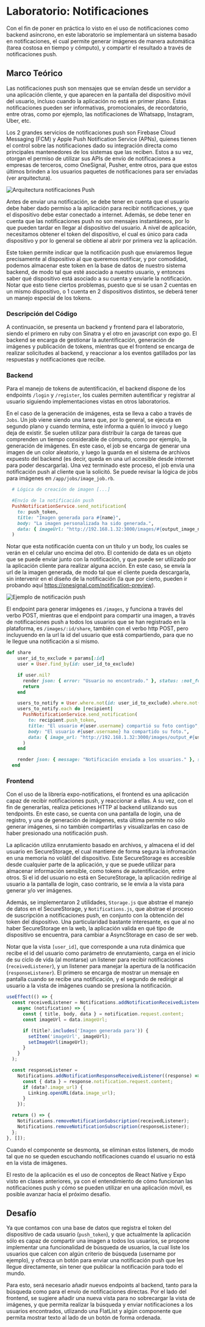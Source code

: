 # Laboratorio: Notificaciones

Con el fin de poner en práctica lo visto en el uso de notificaciones como backend asíncrono, en este laboratorio se implementará un sistema basado en notificaciones, el cual permite generar imágenes de manera automática (tarea costosa en tiempo y cómputo), y compartir el resultado a través de notificaciones push.

## Marco Teórico

Las notificaciones push son mensajes que se envían desde un servidor a una aplicación cliente, y que aparecen en la pantalla del dispositivo móvil del usuario, incluso cuando la aplicación no está en primer plano. Estas notificaciones pueden ser informativas, promocionales, de recordatorio, entre otras, como por ejemplo, las notificaciones de Whatsapp, Instagram, Uber, etc.

Los 2 grandes servicios de notificaciones push son Firebase Cloud Messaging (FCM) y Apple Push Notification Service (APNs), quienes tienen el control sobre las notificaciones dado su integración directa como principales mantenedores de los sistemas que las reciben. Estos a su vez, otorgan el permiso de utilizar sus APIs de envío de notificaciones a empresas de terceros, como OneSignal, Pusher, entre otros, para que estos últimos brinden a los usuarios paquetes de notificaciones para ser enviadas (ver arquitectura).

![Arquitectura notificaciones Push](./docs/image.png)

Antes de enviar una notificación, se debe tener en cuenta que el usuario debe haber dado permiso a la aplicación para recibir notificaciones, y que el dispositivo debe estar conectado a internet. Además, se debe tener en cuenta que las notificaciones push no son mensajes instantáneos, por lo que pueden tardar en llegar al dispositivo del usuario. A nivel de aplicación, necesitamos obtener el token del dispositivo, el cual es único para cada dispositivo y por lo general se obtiene al abrir por primera vez la aplicación.

Este token permite indicar que la notificación push que enviaremos llegue precisamente al dispositivo al que queremos notificar, y por comodidad, podemos almacenar este token en la base de datos de nuestro sistema backend, de modo tal que esté asociado a nuestro usuario, y entonces saber qué dispositivo está asociado a su cuenta y enviarle la notificación. Notar que esto tiene ciertos problemas, puesto que si se usan 2 cuentas en un mismo dispositivo, o 1 cuenta en 2 dispositivos distintos, se deberá tener un manejo especial de los tokens.

### Descripción del Código

A continuación, se presenta un backend y frontend para el laboratorio, siendo el primero en ruby con Sinatra y el otro en javascript con expo go. El backend se encarga de gestionar la autentificación, generación de imágenes y publicación de tokens, mientras que el frontend se encarga de realizar solicitudes al backend, y reaccionar a los eventos gatillados por las respuestas y notificaciones que recibe.

### Backend

Para el manejo de tokens de autentificación, el backend dispone de los endpoints `/login` y `/register`, los cuales permiten autentificar y registrar al usuario siguiendo implementaciones vistas en otros laboratorios.

En el caso de la generación de imágenes, esta se lleva a cabo a través de `Jobs`. Un job viene siendo una tarea que, por lo general, se ejecuta en segundo plano y cuando termina, este informa a quién lo invocó y luego deja de existir. Se suelen utilizar para distribuir la carga de tareas que comprenden un tiempo considerable de cómputo, como por ejemplo, la generación de imágenes. En este caso, el job se encarga de generar una imagen de un color aleatorio, y luego la guarda en el sistema de archivos expuesto del backend (es decir, queda en una url accesible desde internet para poder descargarla). Una vez terminado este proceso, el job envía una notificación push al cliente que la solicitó. Se puede revisar la lógica de jobs para imágenes en `/app/jobs/image_job.rb`.

```ruby
  # Lógica de creación de imagen [...]

  #Envío de la notificación push
  PushNotificationService.send_notification(
    to: push_token,
    title: "Imagen generada para #{name}",
    body: "La imagen personalizada ha sido generada.",
    data: { imageUrl: "http://192.168.1.32:3000/images/#{output_image_name}" }
  )
```

Notar que esta notificación cuenta con un título y un body, los cuales se verán en el celular uno encima del otro. El contenido de data es un objeto que se puede enviar junto con la notificación, y que puede ser utilizado por la aplicación cliente para realizar alguna acción. En este caso, se envía la url de la imagen generada, de modo tal que el cliente pueda descargarla, sin intervenir en el diseño de la notificación (la que por cierto, pueden ir probando aquí https://onesignal.com/notification-preview).

![Ejemplo de notificación push](./docs/push.png)

El endpoint para generar imágenes es `/images`, y funciona a través del verbo POST, mientras que el endpoint para compartir una imagen, a través de notificaciones push a todos los usuarios que se han registrado en la plataforma, es `/images/:id/share`, también con el verbo http POST, pero incluyuendo en la url la id del usuario que está compartiendo, para que no le llegue una notificación a si mismo.

```ruby
def share
    user_id_to_exclude = params[:id]
    user = User.find_by(id: user_id_to_exclude)

    if user.nil?
      render json: { error: "Usuario no encontrado." }, status: :not_found
      return
    end

    users_to_notify = User.where.not(id: user_id_to_exclude).where.not(push_token: nil)
    users_to_notify.each do |recipient|
      PushNotificationService.send_notification(
        to: recipient.push_token,
        title: "El usuario #{user.username} compartió su foto contigo",
        body: "El usuario #{user.username} ha compartido su foto.",
        data: { image_url: "http://192.168.1.32:3000/images/output_#{user.username}.jpg" }
      )
    end

    render json: { message: "Notificación enviada a los usuarios." }, status: :ok
  end
```

### Frontend

Con el uso de la librería expo-notifications, el frontend es una aplicación capaz de recibir notificaciones push, y reaccionar a ellas. A su vez, con el fin de generarlas, realiza peticiones HTTP al backend utilizando sus tendpoints. En este caso, se cuenta con una pantalla de login, una de registro, y una de generación de imágenes, esta última permite no sólo generar imágenes, si no también compartirlas y visualizarlas en caso de haber presionado una notificación push.

La aplicación utiliza enrutamiento basado en archivos, y almacena el id del usuario en SecureStorage, el cual mantiene de forma segura la infromación en una memoria no volátil del dispositivo. Este SecureStorage es accesible desde cualquier parte de la aplicación, y que se puede utilizar para almacenar información sensible, como tokens de autentificación, entre otros. Si el id del usuario no está en SecureStorage, la aplicación redirige al usuario a la pantalla de login, caso contrario, se le envía a la vista para generar y/o ver imágenes.

Además, se implementaron 2 utilidades, `Storage.js` que abstrae el manejo de datos en el SecureStorage, y `Notifications.js`, que abstrae el proceso de suscripción a notificaciones push, en conjunto con la obtención del token del dispositivo. Una particularidad bastante interesante, es que al no haber SecureStorage en la web, la aplicación valida en qué tipo de dispositivo se encuentra, para cambiar a AsyncStorage en caso de ser web.

Notar que la vista `[user_id]`, que corresponde a una ruta dinámica que recibe el id del usuario como parámetro de enrutamiento, carga en el inicio de su ciclo de vida (al montarse) un listener para recibir notificaciones (`receivedListener`), y un listener para manejar la apertura de la notificación (`responseListener`). El primero se encarga de mostrar un mensaje en pantalla cuando se recibe una notificación, y el segundo de redirigir al usuario a la vista de imágenes cuando se presiona la notificación.

```javascript
useEffect(() => {
  const receivedListener = Notifications.addNotificationReceivedListener(
    async (notification) => {
      const { title, body, data } = notification.request.content;
      const imageUrl = data.imageUrl;

      if (title?.includes('Imagen generada para')) {
        setItem('imageUrl', imageUrl);
        setImageUrl(imageUrl);
      }
    }
  );

  const responseListener =
    Notifications.addNotificationResponseReceivedListener((response) => {
      const { data } = response.notification.request.content;
      if (data?.image_url) {
        Linking.openURL(data.image_url);
      }
    });

  return () => {
    Notifications.removeNotificationSubscription(receivedListener);
    Notifications.removeNotificationSubscription(responseListener);
  };
}, []);
```

Cuando el componente se desmonta, se eliminan estos listeners, de modo tal que no se queden escuchando notificaciones cuando el usuario no está en la vista de imágenes.

El resto de la aplicación es el uso de conceptos de React Native y Expo visto en clases anteriores, ya con el entendimiento de cómo funcionan las notificaciones push y cómo se pueden utilizar en una aplicación móvil, es posible avanzar hacia el próximo desafío.

## Desafío

Ya que contamos con una base de datos que registra el token del dispositivo de cada usuario (`push_token`), y que actualmente la aplicación sólo es capaz de compartir una imagen a todos los usuarios, se propone implementar una funcionalidad de búsqueda de usuarios, la cual liste los usuarios que calcen con algún criterio de búsqueda (username por ejemplo), y ofrezca un botón para enviar una notificación push que les llegue directamente, sin tener que publicar la notificación para todo el mundo.

Para esto, será necesario añadir nuevos endpoints al backend, tanto para la búsqueda como para el envío de notificaciones directas. Por el lado del frontend, se sugiere añadir una nueva vista para no sobrecargar la vista de imágenes, y que permita realizar la búsqueda y enviar notificaciones a los usuarios encontrados, utlizando una FlatList y algún componente que permita mostrar texto al lado de un botón de forma ordenada.